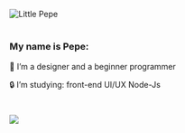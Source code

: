 
![Little Pepe](https://user-images.githubusercontent.com/67488004/108145539-5ce20680-70aa-11eb-96b5-f728ae36f4f4.jpg)
#
### My name is Pepe:

  🔑 I’m a designer and a beginner programmer
  
   🔒 I’m studying:
        front-end
        UI/UX
        Node-Js
   
#

<img src = "https://github-readme-stats.vercel.app/api?username=LittlePepe&&show_icons=true&title_color=ffffff&icon_color=bb2acf&text_color=daf7dc&bg_color=151515">
